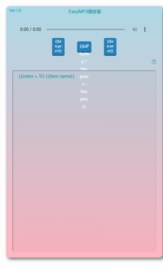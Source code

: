 <!DOCTYPE html>
<html lang="en">

<head>
  <meta charset="UTF-8">
  <meta http-equiv="X-UA-Compatible" content="IE=edge">
  <meta name="viewport" content="width=device-width, initial-scale=1.0">
  <title>EasyMP3</title>
  <style>
    * {
      padding: 0;
      margin: 0;
    }

    .p10 {
      padding: 10px
    }

    .p20 {
      padding: 20px
    }

    .p30 {
      padding: 30px
    }

    .m10 {
      margin: 10px
    }

    .m20 {
      margin: 20px
    }

    .m30 {
      margin: 30px
    }

    .pl10 {
      padding-left: 10px
    }

    .pr10 {
      padding-right: 10px
    }

    .ml10 {
      margin-left: 10px
    }

    .mr10 {
      margin-right: 10px
    }

    .border1 {
      border: 1px solid;
    }

    .radius5 {
      border-radius: 5px;
    }

    .d-flex {
      display: flex;
      justify-content: center;
      align-items: center;
    }

    .p-relative {
      position: relative;
    }

    .p-absolute {
      position: absolute;
    }

    .c-pointer {
      cursor: pointer;
    }

    .text-ellipsis {white-space: nowrap;text-overflow: ellipsis;overflow: hidden;}

    #app {
      height: 100vh;
      width: 100vw;
      display: flex;
      align-items: center;
      justify-content: center;
    }

    .box {
      font-size: 14px;
      width: 500px;
      height: 800px;
      border-radius: 10px;
      box-shadow: 5px 5px 10px 1px rgba(0, 0, 0, 0.5);
      display: flex;
      flex-direction: column;
      background: linear-gradient(180deg, lightblue, lightpink);
      color: darkcyan;
    }

    .version {
      top: 6px;
      left: 10px;
      font-size: 12px;
    }

    .title {
      top: 6px;
      left: 200px;
      font-size: 14px;
    }

    .playing-name {
      position: relative;
      top: 8px;
    }

    .how2use {
      right: 20px;
      bottom: 0;
      border: 1px solid;
      border-radius: 50%;
      width: 12px;
      height: 12px;
      font-size: 12px;
      line-height: 12px;
      text-align: center;
    }

    /* .player {
      height: 15%;
    } */

    .playlist {
      padding: 10px;
      height: 85%;
      overflow: auto;
      margin: 20px;
      background: #00000008;
      box-shadow: inset 1px 1px 2px 1px rgba(0, 0, 0, 0.3);
    }

    .playlist>li {
      list-style: none;
      font-size: 14px;
      height: 24px;
      line-height: 24px;
      border-radius: 5px;
    }

    .playlist>li:hover {
      cursor: pointer;
      box-shadow: 0px 0px 3px 0px rgba(0, 0, 0, 0.5);
    }

    .playlist>li.is-active {
      color: blueviolet;
      font-weight: 700;
    }

    audio {
      width: 100%;
    }

    audio::-webkit-media-controls-enclosure {
      background: transparent;
    }

    /* 时间戳 */
    audio::-webkit-media-controls-current-time-display,
    audio::-webkit-media-controls-time-remaining-display,
    audio::-webkit-media-controls-timeline {
      /* color: lightcoral; */
    }

    input[pseudo="-webkit-media-controls-timeline" i]::-internal-track-segment-background {
      /* color: lightcoral; */
    }

    /* 播放 */
    audio::-webkit-media-controls-play-button {
      display: none;
    }

    /* 声音控制 */
    audio::-webkit-media-controls-volume-control-container {
      /* display: none; */
    }

    /* 设置滚动条的宽度、高度、背景色和边框样式 */
    ::-webkit-scrollbar {
      width: 8px;
      background-color: #008b8b88;
      border-radius: 5px;
    }

    /* 设置滚动条滑块的背景色和圆角 */
    ::-webkit-scrollbar-thumb {
      background-color: #008b8b88;
      border-radius: 5px;
    }

    /* 设置滚动条滑块在悬停状态下的背景色和圆角 */

    ::-webkit-scrollbar-thumb:hover {
      background-color: darkcyan;
      border-radius: 5px;

    }

    /* 设置滚动条轨道的背景色和圆角 */

    ::-webkit-scrollbar-track {
      background-color: #f5f5f588;
      border-radius: 5px;
    }

    /* 设置滚动条轨道在悬停状态下的背景色和圆角 */

    ::-webkit-scrollbar-track:hover {
      background-color: #f5f5f599;
    }

    .flash {
      animation: flash 3s infinite;
    }

    @keyframes flash {
      0% {
        opacity: 0;
      }

      50% {
        opacity: 1;
      }

      80% {
        opacity: 1;
      }

      100% {
        opacity: 0;
      }
    }

    .btn {
      display: inline-block;
      text-align: center;
      padding: 4px 8px;
      border: none;
      border-radius: 5px;
      font-size: 12px;
      font-weight: bold;
      color: #fff;
      background: #2980b9;
      box-shadow: 0px 4px 0px #1d6b91;
      transition: all 0.1s ease-in-out;
      font-family: cursive;
      margin: 0 20px;
      width: 24px;
    }

    .btn:hover {
      background: #236ea0;
      box-shadow: 0px 4px 0px #185879;
      cursor: pointer;
    }

    .btn:active {
      background: #2c3e50;
      box-shadow: 0px 4px 0px #1a2533;
    }

    .btn-play {
      font-size: 14px;
      width: 30px;
      height: 24px;
      line-height: 24px;
    }
  </style>
</head>

<body>
  <script src="https://unpkg.com/vue@3/dist/vue.global.js"></script>

  <div id="app">
    <div class="box">
      <div class="player p30 p-relative">
        <span class="version p-absolute">Ver 1.0</span>
        <span class="title p-absolute">EasyMP3播放器</span>
        <div class="ml10 mr10 flash playing-name">{{music?.name}}</div>
        <audio id="audio" :src="music?.url" autoplay controls @ended="next"></audio>
        <div class="d-flex">
          <span class="btn" @click="prev">{{btn.prev}}</span>
          <span class="btn btn-play" @click="playPause">{{isPlaying ? btn.pause : btn.play}}</span>
          <span class="btn" @click="next">{{btn.next}}</span>
        </div>
        <span class="how2use p-absolute c-pointer" @click="how2use">?</span>
      </div>
      <ul class="playlist radius5">
        <li class="pl10 text-ellipsis" :class="{'is-active': checkActive(item)}" v-for="(item, index) in playlist" :key="index"
          @click="changeSong(item, index)">{{index +
          1}}.{{item.name}}</li>
      </ul>
    </div>
  </div>
<script>
    const taylor = [ { "url": "https://github.com/BlackIQ/Taylor-Swift/raw/main/2006 Taylor Swift/Taylor-Swift-A-Perfectly-Good-Heart-320.mp3"} ]
    const jsonData = taylor.concat(jay, chengmingqu)
    Object.freeze(jsonData)
    const { createApp } = Vue

    createApp({
      data() {
        return {
          jsonData,
          playlist: [],
          music: null,
          index: 0,
          isPlaying: false,
          btn: {
            play: '▶',
            pause: 'II',
            prev: 'I<',
            next: '>I',
          }
        }
      },
      mounted() {
        window.dd = this
        audio.volume = 0.2
        this.playlist = jsonData
        this.music = jsonData[0]
      },
      computed() {

      },
      methods: {
        next() {
          this.index++
          if (!this.jsonData[this.index]) {
            this.index = 0
          }
          let item = this.jsonData[this.index]
          this.changeSong(item, this.index)
        },
        prev() {
          this.index--
          if (!this.jsonData[this.index]) {
            this.index = 0
          }
          let item = this.jsonData[this.index]
          this.changeSong(item, this.index)
        },
        playPause() {
          audio.paused ? audio.play() : audio.pause()
          this.isPlaying = !audio.paused
        },
        changeSong(item, index) {
          this.music = item
          this.index = index
          audio.play()
          this.isPlaying = !audio.paused
        },
        checkActive(item) {
          if (!this.music) return false
          return this.music.name === item.name
        },
        how2use() {
          alert(`
            本网页应用资源从互联网整理，仅供交流使用。
            如有侵权，请联系删除，谢谢！
          `)
        }
      }
    }).mount('#app')
  </script>

</body>

</html>
